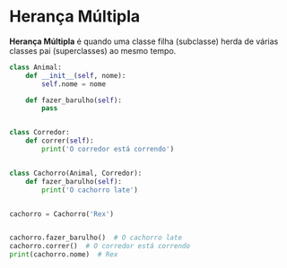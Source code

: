 # Herança Múltipla


**Herança Múltipla** é quando uma classe filha (subclasse) herda de várias classes pai (superclasses) ao mesmo tempo.


````python
class Animal:
    def __init__(self, nome):
        self.nome = nome

    def fazer_barulho(self):
        pass


class Corredor:
    def correr(self):
        print('O corredor está correndo')


class Cachorro(Animal, Corredor):
    def fazer_barulho(self):
        print('O cachorro late')


cachorro = Cachorro('Rex')


cachorro.fazer_barulho()  # O cachorro late
cachorro.correr()  # O corredor está correndo
print(cachorro.nome)  # Rex
````